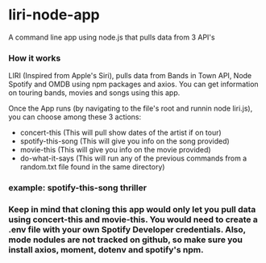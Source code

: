 # liri-node-app
A command line app using node.js that pulls data from 3 API's

### How it works
LIRI (Inspired from Apple's Siri), pulls data from Bands in Town API, Node Spotify and OMDB using npm packages and axios. You can get information on touring bands, movies and songs using this app.

Once the App runs (by navigating to the file's root and runnin node liri.js), you can choose among these 3 actions:
* concert-this <artist> (This will pull show dates of the artist if on tour)
* spotify-this-song <song> (This will give you info on the song provided)
* movie-this <movie> (This will give you info on the movie provided)
* do-what-it-says (This will run any of the previous commands from a random.txt file found in the same directory)
<h3>example: spotify-this-song thriller<h3>

Keep in mind that cloning this app would only let you pull data using concert-this and movie-this. You would need to create a .env file with your own Spotify Developer credentials. Also, mode nodules are not tracked on github, so make sure you install axios, moment, dotenv and spotify's npm.




